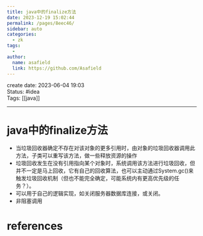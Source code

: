 ```yaml
---
title: java中的finalize方法
date: 2023-12-19 15:02:44
permalink: /pages/8eec46/
sidebar: auto
categories:
  - zk
tags:
  - 
author: 
  name: asafield
  link: https://github.com/Asafield
---
```


create date: 2023-06-04 19:03  
Status: #idea  
Tags: [[java]]

---

# java中的finalize方法
- 当垃圾回收器确定不存在对该对象的更多引用时，由对象的垃圾回收器调用此方法，子类可以重写该方法，做一些释放资源的操作
- 垃圾回收发生在没有引用指向某个对象时，系统调用该方法进行垃圾回收，但并不一定是马上回收，它有自己的回收算法，也可以主动通过System.gc()来触发垃圾回收机制（但也不能完全确定，可能系统内有更高优先级的任务？）。
- 可以用于自己的逻辑实现，如关闭服务器数据库连接，或关闭。
- 非阻塞调用
# references